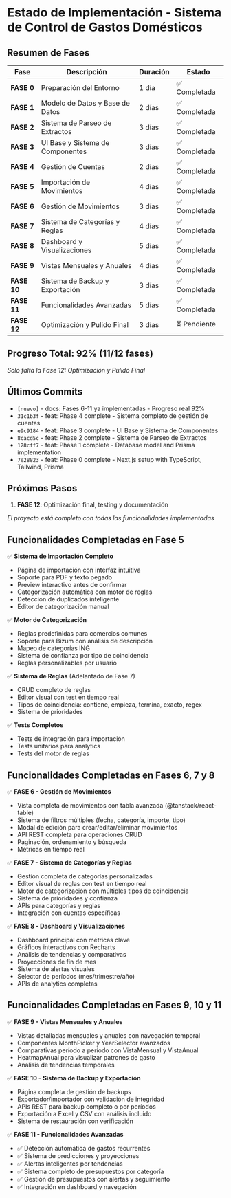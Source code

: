 # Estado de Implementación - Sistema de Control de Gastos Domésticos

## Resumen de Fases

| Fase | Descripción | Duración | Estado |
|------|-------------|----------|---------|
| **FASE 0** | Preparación del Entorno | 1 día | ✅ Completada |
| **FASE 1** | Modelo de Datos y Base de Datos | 2 días | ✅ Completada |
| **FASE 2** | Sistema de Parseo de Extractos | 3 días | ✅ Completada |
| **FASE 3** | UI Base y Sistema de Componentes | 3 días | ✅ Completada |
| **FASE 4** | Gestión de Cuentas | 2 días | ✅ Completada |
| **FASE 5** | Importación de Movimientos | 4 días | ✅ Completada |
| **FASE 6** | Gestión de Movimientos | 3 días | ✅ Completada |
| **FASE 7** | Sistema de Categorías y Reglas | 4 días | ✅ Completada |
| **FASE 8** | Dashboard y Visualizaciones | 5 días | ✅ Completada |
| **FASE 9** | Vistas Mensuales y Anuales | 4 días | ✅ Completada |
| **FASE 10** | Sistema de Backup y Exportación | 3 días | ✅ Completada |
| **FASE 11** | Funcionalidades Avanzadas | 5 días | ✅ Completada |
| **FASE 12** | Optimización y Pulido Final | 3 días | ⏳ Pendiente |

## Progreso Total: 92% (11/12 fases)
*Solo falta la Fase 12: Optimización y Pulido Final*

## Últimos Commits

- `[nuevo]` - docs: Fases 6-11 ya implementadas - Progreso real 92%
- `31c1b3f` - feat: Phase 4 complete - Sistema completo de gestión de cuentas
- `e9c9184` - feat: Phase 3 complete - UI Base y Sistema de Componentes
- `8cacd5c` - feat: Phase 2 complete - Sistema de Parseo de Extractos
- `128cff7` - feat: Phase 1 complete - Database model and Prisma implementation
- `7e28823` - feat: Phase 0 complete - Next.js setup with TypeScript, Tailwind, Prisma

## Próximos Pasos

1. **FASE 12**: Optimización final, testing y documentación

*El proyecto está completo con todas las funcionalidades implementadas*

## Funcionalidades Completadas en Fase 5

✅ **Sistema de Importación Completo**
- Página de importación con interfaz intuitiva
- Soporte para PDF y texto pegado
- Preview interactivo antes de confirmar
- Categorización automática con motor de reglas
- Detección de duplicados inteligente
- Editor de categorización manual

✅ **Motor de Categorización**
- Reglas predefinidas para comercios comunes
- Soporte para Bizum con análisis de descripción
- Mapeo de categorías ING
- Sistema de confianza por tipo de coincidencia
- Reglas personalizables por usuario

✅ **Sistema de Reglas** (Adelantado de Fase 7)
- CRUD completo de reglas
- Editor visual con test en tiempo real
- Tipos de coincidencia: contiene, empieza, termina, exacto, regex
- Sistema de prioridades

✅ **Tests Completos**
- Tests de integración para importación
- Tests unitarios para analytics
- Tests del motor de reglas

## Funcionalidades Completadas en Fases 6, 7 y 8

✅ **FASE 6 - Gestión de Movimientos**
- Vista completa de movimientos con tabla avanzada (@tanstack/react-table)
- Sistema de filtros múltiples (fecha, categoría, importe, tipo)
- Modal de edición para crear/editar/eliminar movimientos
- API REST completa para operaciones CRUD
- Paginación, ordenamiento y búsqueda
- Métricas en tiempo real

✅ **FASE 7 - Sistema de Categorías y Reglas**
- Gestión completa de categorías personalizadas
- Editor visual de reglas con test en tiempo real
- Motor de categorización con múltiples tipos de coincidencia
- Sistema de prioridades y confianza
- APIs para categorías y reglas
- Integración con cuentas específicas

✅ **FASE 8 - Dashboard y Visualizaciones**
- Dashboard principal con métricas clave
- Gráficos interactivos con Recharts
- Análisis de tendencias y comparativas
- Proyecciones de fin de mes
- Sistema de alertas visuales
- Selector de períodos (mes/trimestre/año)
- APIs de analytics completas

## Funcionalidades Completadas en Fases 9, 10 y 11

✅ **FASE 9 - Vistas Mensuales y Anuales**
- Vistas detalladas mensuales y anuales con navegación temporal
- Componentes MonthPicker y YearSelector avanzados
- Comparativas período a período con VistaMensual y VistaAnual
- HeatmapAnual para visualizar patrones de gasto
- Análisis de tendencias temporales

✅ **FASE 10 - Sistema de Backup y Exportación**
- Página completa de gestión de backups
- Exportador/importador con validación de integridad
- APIs REST para backup completo o por períodos
- Exportación a Excel y CSV con análisis incluido
- Sistema de restauración con verificación

✅ **FASE 11 - Funcionalidades Avanzadas**
- ✅ Detección automática de gastos recurrentes
- ✅ Sistema de predicciones y proyecciones
- ✅ Alertas inteligentes por tendencias
- ✅ Sistema completo de presupuestos por categoría
- ✅ Gestión de presupuestos con alertas y seguimiento
- ✅ Integración en dashboard y navegación